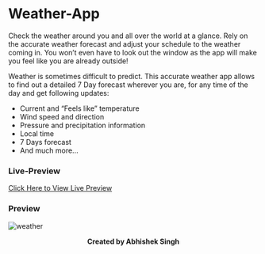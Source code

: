 
# Weather-App
Check the weather around you and all over the world at a glance.
Rely on the accurate weather forecast and adjust your schedule to the weather coming in. You won’t even have to look out the window as the app will make you feel like you are already outside!

Weather is sometimes difficult to predict. This accurate weather app allows to find out a detailed 7 Day forecast wherever you are, for any time of the day and get following updates:
- Current and “Feels like” temperature
- Wind speed and direction
- Pressure and precipitation information 
- Local time
- 7 Days forecast
- And much more...

### Live-Preview
[Click Here to View Live Preview](https://try-weather-lens.vercel.app/)

### Preview
![weather](https://user-images.githubusercontent.com/102522318/178114881-6ca29ce2-3bb9-4c6c-8450-df13dae2e7dd.png)

<p align="center"><b>Created by Abhishek Singh</b></p>
